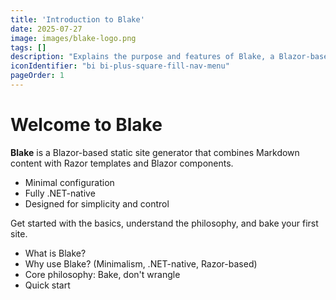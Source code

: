 ```yaml
---
title: 'Introduction to Blake'
date: 2025-07-27
image: images/blake-logo.png
tags: []
description: "Explains the purpose and features of Blake, a Blazor-based static site generator."
iconIdentifier: "bi bi-plus-square-fill-nav-menu"
pageOrder: 1
---
```


# Welcome to Blake

**Blake** is a Blazor-based static site generator that combines Markdown content with Razor templates and Blazor components.

- Minimal configuration
- Fully .NET-native
- Designed for simplicity and control

Get started with the basics, understand the philosophy, and bake your first site.


* What is Blake?
* Why use Blake? (Minimalism, .NET-native, Razor-based)
* Core philosophy: Bake, don't wrangle
* Quick start
